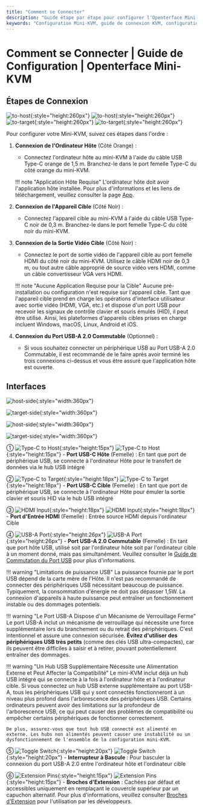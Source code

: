 ```yaml
---
title: "Comment se Connecter"
description: "Guide étape par étape pour configurer l'Openterface Mini-KVM. Apprenez à connecter votre ordinateur hôte et votre appareil cible avec des instructions détaillées pour les connexions USB-C, HDMI et périphériques. Inclut les descriptions des interfaces et des conseils importants de configuration."
keywords: "Configuration Mini-KVM, guide de connexion KVM, configuration USB-C KVM, connexion HDMI KVM, guide d'installation KVM, configuration des périphériques, connexion USB, guide d'interface KVM, configuration d'ordinateur sans écran, configuration KVM"
---
```


# **Comment se Connecter** | Guide de Configuration | Openterface Mini-KVM

## Étapes de Connexion

![to-host](/images/product/to-host.svg#only-light){:style="height:260px"} ![to-host](/images/product/to-host_1.svg#only-dark){:style="height:260px"}
![to-target](/images/product/to-target.svg#only-light){:style="height:260px"} ![to-target](/images/product/to-target_1.svg#only-dark){:style="height:260px"}

Pour configurer votre Mini-KVM, suivez ces étapes dans l'ordre :

1. **Connexion de l'Ordinateur Hôte** (Côté Orange) :
    - Connectez l'ordinateur hôte au mini-KVM à l'aide du câble USB Type-C orange de 1,5 m. Branchez-le dans le port femelle Type-C du côté orange du mini-KVM.

    !!! note "Application Hôte Requise"
        L'ordinateur hôte doit avoir l'application hôte installée. Pour plus d'informations et les liens de téléchargement, veuillez consulter la page [App](/app).

2. **Connexion de l'Appareil Cible** (Côté Noir) :
    - Connectez l'appareil cible au mini-KVM à l'aide du câble USB Type-C noir de 0,3 m. Branchez-le dans le port femelle Type-C du côté noir du mini-KVM.

3. **Connexion de la Sortie Vidéo Cible** (Côté Noir) :
    - Connectez le port de sortie vidéo de l'appareil cible au port femelle HDMI du côté noir du mini-KVM. Utilisez le câble HDMI noir de 0,3 m, ou tout autre câble approprié de source vidéo vers HDMI, comme un câble convertisseur VGA vers HDMI.

    !!! note "Aucune Application Requise pour la Cible"
        Aucune pré-installation ou configuration n'est requise sur l'appareil cible. Tant que l'appareil cible prend en charge les opérations d'interface utilisateur avec sortie vidéo (HDMI, VGA, etc.) et dispose d'un port USB pour recevoir les signaux de contrôle clavier et souris émulés (HID), il peut être utilisé. Ainsi, les plateformes d'appareils cibles prises en charge incluent Windows, macOS, Linux, Android et iOS.

4. **Connexion du Port USB-A 2.0 Commutable** (Optionnel) :
    - Si vous souhaitez connecter un périphérique USB au Port USB-A 2.0 Commutable, il est recommandé de le faire après avoir terminé les trois connexions ci-dessus et vous être assuré que l'application hôte est ouverte.


## Interfaces

![host-side](/images/product/host-htc.svg#only-light){:style="width:360px"}

![target-side](/images/product/target-htc.svg#only-light){:style="width:360px"}

![host-side](/images/product/host-htc_1.svg#only-dark){:style="width:360px"}

![target-side](/images/product/target-htc_1.svg#only-dark){:style="width:360px"}

① ![Type-C to Host](/images/shell-icons/host.svg#only-light){:style="height:15px"} ![Type-C to Host](/images/shell-icons/host_1.svg#only-dark){:style="height:15px"} - **Port USB-C Hôte** (Femelle) : En tant que port de périphérique USB, se connecte à l'ordinateur Hôte pour le transfert de données via le hub USB intégré

② ![Type-C to Target](/images/shell-icons/target.svg#only-light){:style="height:18px"} ![Type-C to Target](/images/shell-icons/target_1.svg#only-dark){:style="height:18px"} - **Port USB-C Cible** (Femelle) : En tant que port de périphérique USB, se connecte à l'ordinateur Hôte pour émuler la sortie clavier et souris HID via le hub USB intégré

③ ![HDMI Input](/images/shell-icons/input.svg#only-light){:style="height:18px"} ![HDMI Input](/images/shell-icons/input_1.svg#only-dark){:style="height:18px"} - **Port d'Entrée HDMI** (Femelle) : Entrée source HDMI depuis l'ordinateur Cible

④ ![USB-A Port](/images/shell-icons/switchable-usb.svg#only-light){:style="height:26px"} ![USB-A Port](/images/shell-icons/switchable-usb_1.svg#only-dark){:style="height:26px"} - **Port USB-A 2.0 Commutable** (Femelle) : En tant que port hôte USB, utilisé soit par l'ordinateur hôte soit par l'ordinateur cible à un moment donné, mais pas simultanément. Veuillez consulter le [Guide de Commutation du Port USB](../usb-switch) pour plus d'informations.

!!! warning "Limitations de puissance USB"
    La puissance fournie par le port USB dépend de la carte mère de l'Hôte. Il n'est pas recommandé de connecter des périphériques USB nécessitant beaucoup de puissance. Typiquement, la consommation d'énergie ne doit pas dépasser 1,5W. La connexion d'appareils à haute puissance peut entraîner un fonctionnement instable ou des dommages potentiels.

!!! warning "Le Port USB-A Dispose d'un Mécanisme de Verrouillage Ferme"
    Le port USB-A inclut un mécanisme de verrouillage qui nécessite une force supplémentaire lors du branchement ou du retrait des périphériques. C'est intentionnel et assure une connexion sécurisée. **Évitez d'utiliser des périphériques USB très petits** (comme des clés USB ultra-compactes), car ils peuvent être difficiles à saisir et à retirer, pouvant potentiellement entraîner des dommages.

!!! warning "Un Hub USB Supplémentaire Nécessite une Alimentation Externe et Peut Affecter la Compatibilité"
    Le mini-KVM inclut déjà un hub USB intégré qui se connecte à la fois à l'ordinateur hôte et à l'ordinateur cible. Si vous connectez un hub USB externe supplémentaire au port USB-A, tous les périphériques USB qui y sont connectés fonctionneront à un niveau plus profond dans l'arborescence des périphériques USB. Certains ordinateurs peuvent avoir des limitations sur la profondeur de l'arborescence USB, ce qui peut causer des problèmes de compatibilité ou empêcher certains périphériques de fonctionner correctement.

    De plus, assurez-vous que tout hub USB connecté est alimenté en externe. Les hubs non alimentés peuvent causer une instabilité ou un dysfonctionnement de l'ensemble de la configuration mini-KVM.

⑤ ![Toggle Switch](/images/shell-icons/toggle-h-t.svg#only-light){:style="height:20px"} ![Toggle Switch](/images/shell-icons/toggle-h-t_1.svg#only-dark){:style="height:20px"} - **Interrupteur à Bascule** : Pour basculer la connexion du port USB-A 2.0 entre l'ordinateur hôte et l'ordinateur cible

⑥ ![Extension Pins](/images/shell-icons/pins.svg#only-light){:style="height:15px"} ![Extension Pins](/images/shell-icons/pins_1.svg#only-dark){:style="height:15px"} - **Broches d'Extension** : Cachées par défaut et accessibles uniquement en remplaçant le couvercle supérieur par un capuchon alternatif. Pour plus d'informations, veuillez consulter [Broches d'Extension](../extension-pins) pour l'utilisation par les développeurs.